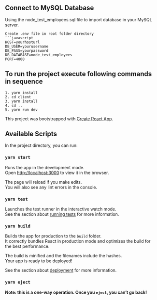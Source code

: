 ## Connect to MySQL Database

  Using the node_test_employees.sql file to import database in your MySQL server. 
 
  ```
  Create .env file in root folder directory
  ```javascript
  HOST=yourhosturl
  DB_USER=yourusername
  DB_PASS=yourpassword
  DB_DATABASE=node_test_employees
  PORT=4000

  ```

## To run the project execute following commands in sequence

    1. yarn install
    2. cd client
    3. yarn install
    4. cd ..
    5. yarn run dev


This project was bootstrapped with [Create React App](https://github.com/facebook/create-react-app).

## Available Scripts

In the project directory, you can run:

### `yarn start`

Runs the app in the development mode.<br />
Open [http://localhost:3000](http://localhost:3000) to view it in the browser.

The page will reload if you make edits.<br />
You will also see any lint errors in the console.

### `yarn test`

Launches the test runner in the interactive watch mode.<br />
See the section about [running tests](https://facebook.github.io/create-react-app/docs/running-tests) for more information.

### `yarn build`

Builds the app for production to the `build` folder.<br />
It correctly bundles React in production mode and optimizes the build for the best performance.

The build is minified and the filenames include the hashes.<br />
Your app is ready to be deployed!

See the section about [deployment](https://facebook.github.io/create-react-app/docs/deployment) for more information.

### `yarn eject`

**Note: this is a one-way operation. Once you `eject`, you can’t go back!**
